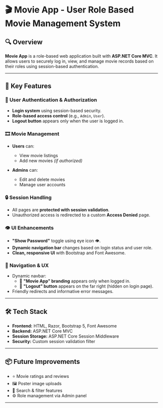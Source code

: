 # 🎬 **Movie App - User Role Based Movie Management System**

## 🔍 **Overview**
**Movie App** is a role-based web application built with **ASP.NET Core MVC**. It allows users to securely log in, view, and manage movie records based on their roles using session-based authentication.

---

## 🚀 **Key Features**

### 👤 **User Authentication & Authorization**
- **Login system** using session-based security.
- **Role-based access control** (e.g., `Admin`, `User`).
- **Logout button** appears only when the user is logged in.

### 🎞️ **Movie Management**
- **Users** can:
  - View movie listings
  - Add new movies *(if authorized)*

- **Admins** can:
  - Edit and delete movies
  - Manage user accounts

### 🔒 **Session Handling**
- All pages are **protected with session validation**.
- Unauthorized access is redirected to a custom **Access Denied** page.

### 👁️ **UI Enhancements**
- **"Show Password"** toggle using eye icon 👁️.
- **Dynamic navigation bar** changes based on login status and user role.
- **Clean, responsive UI** with Bootstrap and Font Awesome.

### 🧭 **Navigation & UX**
- Dynamic navbar:
  - 🎥 **"Movie App" branding** appears only when logged in.
  - 🚪 **"Logout" button** appears on the far right (hidden on login page).
- Friendly redirects and informative error messages.

---

## 🛠️ **Tech Stack**

- **Frontend:** HTML, Razor, Bootstrap 5, Font Awesome  
- **Backend:** ASP.NET Core MVC  
- **Session Storage:** ASP.NET Core Session Middleware  
- **Security:** Custom session validation filter

---

## 📦 **Future Improvements**

- ⭐ Movie ratings and reviews  
- 🖼️ Poster image uploads  
- 🔎 Search & filter features  
- ⚙️ Role management via Admin panel

---
